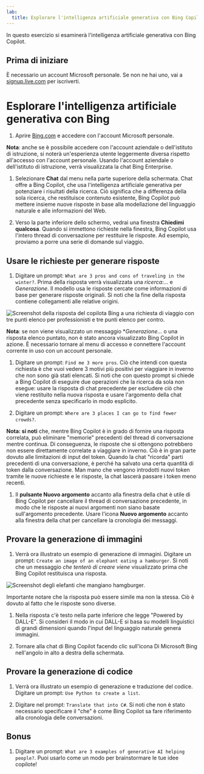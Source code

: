```yaml
---
lab:
  title: Esplorare l'intelligenza artificiale generativa con Bing Copilot
---
```


In questo esercizio si esaminerà l'intelligenza artificiale generativa con Bing Copilot. 

## Prima di iniziare
È necessario un account Microsoft personale. Se non ne hai uno, vai a [signup.live.com](https://signup.live.com/signup?azure-portal=true) per iscriverti.

# Esplorare l'intelligenza artificiale generativa con Bing

1. Aprire [Bing.com](https://www.bing.com?azure-portal=true) e accedere con l'account Microsoft personale.

**Nota**: anche se è possibile accedere con l'account aziendale o dell'istituto di istruzione, si noterà un'esperienza utente leggermente diversa rispetto all'accesso con l'account personale. Usando l'account aziendale o dell'istituto di istruzione, verrà visualizzata la chat Bing Enterprise. 

1. Selezionare **Chat** dal menu nella parte superiore della schermata. Chat offre a Bing Copilot, che usa l'intelligenza artificiale generativa per potenziare i risultati della ricerca. Ciò significa che a differenza della sola ricerca, che restituisce contenuto esistente, Bing Copilot può mettere insieme nuove risposte in base alla modellazione del linguaggio naturale e alle informazioni del Web.  
    
1. Verso la parte inferiore dello schermo, vedrai una finestra **Chiedimi qualcosa**. Quando si immettono richieste nella finestra, Bing Copilot usa l'intero thread di conversazione per restituire le risposte. Ad esempio, proviamo a porre una serie di domande sul viaggio. 

## Usare le richieste per generare risposte

1. Digitare un prompt: `What are 3 pros and cons of traveling in the winter?`. Prima della risposta verrà visualizzata una *ricerca:...* e *Generazione.* Il modello usa le risposte cercate come informazioni di base per generare risposte originali. Si noti che la fine della risposta contiene collegamenti alle relative origini. 

![Screenshot della risposta del copilota Bing a una richiesta di viaggio con tre punti elenco per professionisti e tre punti elenco per contro.](../media/generative-ai/bing-copilot-response-traveling.png) 

**Nota**: se non viene visualizzato un messaggio **Generazione...* o una risposta elenco puntato, non è stato ancora visualizzato Bing Copilot in azione. È necessario tornare al menu di accesso e connettere l'account corrente in uso con un account personale. 
 
1. Digitare un prompt: `Find me 3 more pros`. Ciò che intendi con questa richiesta è che vuoi vedere 3 motivi più positivi per viaggiare in inverno che non sono già stati elencati. Si noti che con questo prompt si chiede a Bing Copilot di eseguire due operazioni che la ricerca da sola non esegue: usare la risposta di chat precedente per escludere ciò che viene restituito nella nuova risposta e usare l'argomento della chat precedente senza specificarlo in modo esplicito. 

1. Digitare un prompt: `Where are 3 places I can go to find fewer crowds?`. 

**Nota: si noti** che, mentre Bing Copilot è in grado di fornire una risposta correlata, può eliminare "memorie" precedenti del thread di conversazione mentre continua. Di conseguenza, le risposte che si ottengono potrebbero non essere direttamente correlate a viaggiare in inverno. Ciò è in gran parte dovuto alle limitazioni di input del token. Quando la chat "ricorda" parti precedenti di una conversazione, è perché ha salvato una certa quantità di token dalla conversazione. Man mano che vengono introdotti nuovi token tramite le nuove richieste e le risposte, la chat lascerà passare i token meno recenti. 

1. Il **pulsante Nuovo argomento** accanto alla finestra della chat è utile di Bing Copilot per cancellare il thread di conversazione precedente, in modo che le risposte ai nuovi argomenti non siano basate sull'argomento precedente. Usare l'icona **Nuovo argomento** accanto alla finestra della chat per cancellare la cronologia dei messaggi. 

## Provare la generazione di immagini

1. Verrà ora illustrato un esempio di generazione di immagini. Digitare un prompt: `Create an image of an elephant eating a hamburger`. Si noti che un messaggio *che tenterò di creare viene* visualizzato prima che Bing Copilot restituisca una risposta. 

![Screenshot degli elefanti che mangiano hamgburger.](../media/generative-ai/dall-e-elephant.png)

Importante notare che la risposta può essere simile ma non la stessa. Ciò è dovuto al fatto che le risposte sono diverse.  

1. Nella risposta c'è testo nella parte inferiore che legge "Powered by DALL-E". Si consideri il modo in cui DALL-E si basa su modelli linguistici di grandi dimensioni quando l'input del linguaggio naturale genera immagini. 

1. Tornare alla chat di Bing Copilot facendo clic sull'icona Di Microsoft Bing nell'angolo in alto a destra della schermata. 

## Provare la generazione di codice

1. Verrà ora illustrato un esempio di generazione e traduzione del codice. Digitare un prompt: `Use Python to create a list`. 

1. Digitare nel prompt: `Translate that into C#`. Si noti che non è stato necessario specificare il "che" è come Bing Copilot sa fare riferimento alla cronologia delle conversazioni. 

## Bonus 

1. Digitare un prompt: `What are 3 examples of generative AI helping people?`. Puoi usarlo come un modo per brainstormare le tue idee copilote!  

